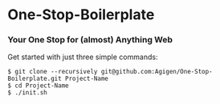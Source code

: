 # One-Stop-Boilerplate
### Your One Stop for (almost) Anything Web

Get started with just three simple commands:

    $ git clone --recursively git@github.com:Agigen/One-Stop-Boilerplate.git Project-Name
    $ cd Project-Name
    $ ./init.sh
